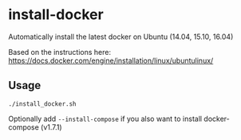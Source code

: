 # install-docker

Automatically install the latest docker on Ubuntu (14.04, 15.10, 16.04)

Based on the instructions here:
https://docs.docker.com/engine/installation/linux/ubuntulinux/

## Usage

```
./install_docker.sh
```

Optionally add `--install-compose` if you also want to install docker-compose
(v1.7.1)
